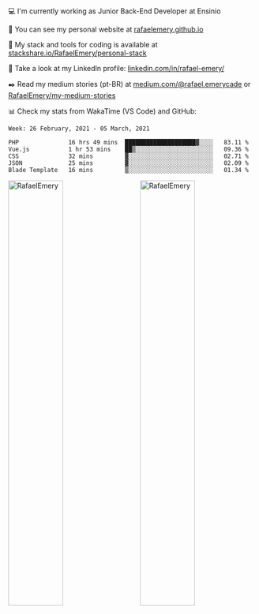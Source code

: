<!--![Profile views](https://gpvc.arturio.dev/RafaelEmery)-->
  
 :computer: I'm currently working as Junior Back-End Developer at Ensinio
 
 :rocket:  You can see my personal website at [rafaelemery.github.io](https://rafaelemery.github.io)
 
 :hammer: My stack and tools for coding is available at [stackshare.io/RafaelEmery/personal-stack](https://stackshare.io/RafaelEmery/personal-stack)
 
 :busts_in_silhouette:  Take a look at my LinkedIn profile: [linkedin.com/in/rafael-emery/](https://www.linkedin.com/in/rafael-emery/)
 
 :black_nib: Read my medium stories (pt-BR) at [medium.com/@rafael.emerycade](https://medium.com/@rafael.emerycade) or [RafaelEmery/my-medium-stories](https://github.com/RafaelEmery/my-medium-stories)
 
 :bar_chart: Check my stats from WakaTime (VS Code) and GitHub:

<!--START_SECTION:waka-->
```text
Week: 26 February, 2021 - 05 March, 2021

PHP              16 hrs 49 mins  ████████████████████▓░░░░   83.11 % 
Vue.js           1 hr 53 mins    ██▒░░░░░░░░░░░░░░░░░░░░░░   09.36 % 
CSS              32 mins         ▓░░░░░░░░░░░░░░░░░░░░░░░░   02.71 % 
JSON             25 mins         ▓░░░░░░░░░░░░░░░░░░░░░░░░   02.09 % 
Blade Template   16 mins         ▒░░░░░░░░░░░░░░░░░░░░░░░░   01.34 % 
```
<!--END_SECTION:waka-->

<!-- [![RafaelEmery's github stats](https://github-readme-stats.vercel.app/api?username=RafaelEmery&show_icons=true&count_private=true&hide=prs)](https://github.com/anuraghazra/github-readme-stats) -->

<p width="100%">
<img width="47%" align="left" src="https://github-readme-stats.vercel.app/api?username=RafaelEmery&show_icons=true&count_private=true&hide=prs" alt="RafaelEmery" />
<img width="47%" align="right" src="https://github-readme-stats.vercel.app/api/top-langs/?username=RafaelEmery&layout=compact&hide=html,jupyter%20notebook,css" alt="RafaelEmery" />
</p>
